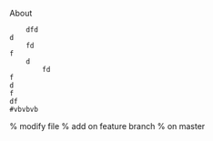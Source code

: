 About
        
        dfd
    d
        fd
    f
        d
            fd
    f
    d
    f
    df
    #vbvbvb
% modify file
% add on feature branch
% on master
